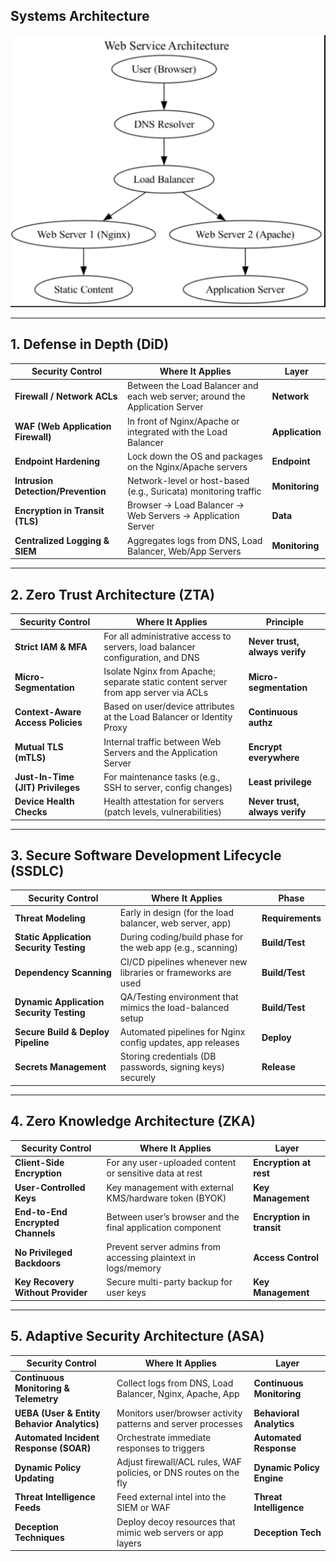## Systems Architecture

![img_1.png](img_1.png)


---

## 1. Defense in Depth (DiD)

| **Security Control**               | **Where It Applies**                                                         | **Layer**       |
|------------------------------------|------------------------------------------------------------------------------|-----------------|
| **Firewall / Network ACLs**        | Between the Load Balancer and each web server; around the Application Server | **Network**     |
| **WAF (Web Application Firewall)** | In front of Nginx/Apache or integrated with the Load Balancer                | **Application** |
| **Endpoint Hardening**             | Lock down the OS and packages on the Nginx/Apache servers                    | **Endpoint**    |
| **Intrusion Detection/Prevention** | Network-level or host-based (e.g., Suricata) monitoring traffic              | **Monitoring**  |
| **Encryption in Transit (TLS)**    | Browser → Load Balancer → Web Servers → Application Server                   | **Data**        |
| **Centralized Logging & SIEM**     | Aggregates logs from DNS, Load Balancer, Web/App Servers                     | **Monitoring**  |

---

## 2. Zero Trust Architecture (ZTA)

| **Security Control**              | **Where It Applies**                                                               | **Principle**                  |
|-----------------------------------|------------------------------------------------------------------------------------|--------------------------------|
| **Strict IAM & MFA**              | For all administrative access to servers, load balancer configuration, and DNS     | **Never trust, always verify** |
| **Micro-Segmentation**            | Isolate Nginx from Apache; separate static content server from app server via ACLs | **Micro-segmentation**         |
| **Context-Aware Access Policies** | Based on user/device attributes at the Load Balancer or Identity Proxy             | **Continuous authz**           |
| **Mutual TLS (mTLS)**             | Internal traffic between Web Servers and the Application Server                    | **Encrypt everywhere**         |
| **Just-In-Time (JIT) Privileges** | For maintenance tasks (e.g., SSH to server, config changes)                        | **Least privilege**            |
| **Device Health Checks**          | Health attestation for servers (patch levels, vulnerabilities)                     | **Never trust, always verify** |

---

## 3. Secure Software Development Lifecycle (SSDLC)

| **Security Control**                     | **Where It Applies**                                          | **Phase**        |
|------------------------------------------|---------------------------------------------------------------|------------------|
| **Threat Modeling**                      | Early in design (for the load balancer, web server, app)      | **Requirements** |
| **Static Application Security Testing**  | During coding/build phase for the web app (e.g., scanning)    | **Build/Test**   |
| **Dependency Scanning**                  | CI/CD pipelines whenever new libraries or frameworks are used | **Build/Test**   |
| **Dynamic Application Security Testing** | QA/Testing environment that mimics the load-balanced setup    | **Build/Test**   |
| **Secure Build & Deploy Pipeline**       | Automated pipelines for Nginx config updates, app releases    | **Deploy**       |
| **Secrets Management**                   | Storing credentials (DB passwords, signing keys) securely     | **Release**      |

---

## 4. Zero Knowledge Architecture (ZKA)

| **Security Control**              | **Where It Applies**                                          | **Layer**                 |
|-----------------------------------|---------------------------------------------------------------|---------------------------|
| **Client-Side Encryption**        | For any user-uploaded content or sensitive data at rest       | **Encryption at rest**    |
| **User-Controlled Keys**          | Key management with external KMS/hardware token (BYOK)        | **Key Management**        |
| **End-to-End Encrypted Channels** | Between user’s browser and the final application component    | **Encryption in transit** |
| **No Privileged Backdoors**       | Prevent server admins from accessing plaintext in logs/memory | **Access Control**        |
| **Key Recovery Without Provider** | Secure multi-party backup for user keys                       | **Key Management**        |

---

## 5. Adaptive Security Architecture (ASA)

| **Security Control**                        | **Where It Applies**                                              | **Layer**                 |
|---------------------------------------------|-------------------------------------------------------------------|---------------------------|
| **Continuous Monitoring & Telemetry**       | Collect logs from DNS, Load Balancer, Nginx, Apache, App          | **Continuous Monitoring** |
| **UEBA (User & Entity Behavior Analytics)** | Monitors user/browser activity patterns and server processes      | **Behavioral Analytics**  |
| **Automated Incident Response (SOAR)**      | Orchestrate immediate responses to triggers                       | **Automated Response**    |
| **Dynamic Policy Updating**                 | Adjust firewall/ACL rules, WAF policies, or DNS routes on the fly | **Dynamic Policy Engine** |
| **Threat Intelligence Feeds**               | Feed external intel into the SIEM or WAF                          | **Threat Intelligence**   |
| **Deception Techniques**                    | Deploy decoy resources that mimic web servers or app layers       | **Deception Tech**        |

